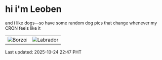 # hi i'm Leoben

and i like dogs—so have some random dog pics that change whenever my CRON feels like it

|  |  |
|--------|----------|
| ![Borzoi](https://random-dog-vercel.vercel.app/api/random-borzoi?v=1761317274) | ![Labrador](https://random-dog-vercel.vercel.app/api/random-labrador?v=1761317274) |

Last updated: 2025-10-24 22:47 PHT
